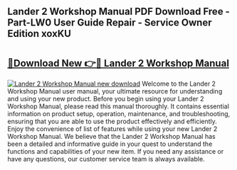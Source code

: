 ## Lander 2 Workshop Manual PDF Download Free - Part-LW0 User Guide Repair - Service Owner Edition xoxKU

# <h2><a href="http://bc22489.oget.top/?id=Lander+2+Workshop+Manual">🔗Download New 👉🔴 Lander 2 Workshop Manual</a></h2>

[![Lander 2 Workshop Manual new download](https://i.imgur.com/5g1atiW.png)](http://bc22489.oget.top/?id=Lander+2+Workshop+Manual)
Welcome to the Lander 2 Workshop Manual user manual, your ultimate resource for understanding and using your new product. Before you begin using your Lander 2 Workshop Manual, please read this manual thoroughly. It contains essential information on product setup, operation, maintenance, and troubleshooting, ensuring that you are able to use the product effectively and efficiently. Enjoy the convenience of list of features while using your new Lander 2 Workshop Manual. We believe that the Lander 2 Workshop Manual has been a detailed and informative guide in your quest to understand the functions and capabilities of your new item. If you need any assistance or have any questions, our customer service team is always available.
